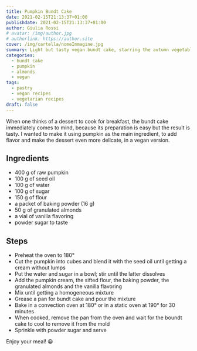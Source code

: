 ```yaml
---
title: Pumpkin Bundt Cake
date: 2021-02-15T21:13:37+01:00
publishdate: 2021-02-15T21:13:37+01:00
author: Giulia Rossi
# avatar: /img/author.jpg
# authorlink: https://author.site
cover: /img/cartella/nomeImmagine.jpg
summary: Light but tasty vegan bundt cake, starring the autumn vegetable par excellence
categories:
  - bundt cake
  - pumpkin
  - almonds
  - vegan
tags:
  - pastry
  - vegan recipes
  - vegetarian recipes
draft: false
---
```


When one thinks of a dessert to cook for breakfast, the bundt cake immediately comes to mind, because its preparation is easy but the result is tasty.
I wanted to make it using pumpkin as the main ingredient, to add flavor and make the dessert even more delicate, in a vegan version.


## Ingredients

* 400 g of raw pumpkin
* 100 g of seed oil
* 100 g of water
* 100 g of sugar
* 150 g of flour
* a packet of baking powder (16 g)
* 50 g of granulated almonds
* a vial of vanilla flavoring
* powder sugar to taste

## Steps

* Preheat the oven to 180°
* Cut the pumpkin into cubes and blend it with the seed oil until getting a cream without lumps
* Put the water and sugar in a bowl; stir until the latter dissolves
* Add the pumpkin cream, the sifted flour, the baking powder, the granulated almonds and the vanilla flavoring
* Mix until getting a homogeneous mixture
* Grease a pan for bundt cake and pour the mixture
* Bake in a convection oven at 180° or in a static oven at 190° for 30 minutes
* When cooked, remove the pan from the oven and wait for the boundt cake to cool to remove it from the mold
* Sprinkle with powder sugar and serve

Enjoy your meal! 😀